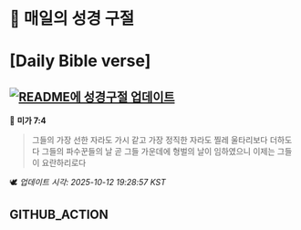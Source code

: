 # 🙏 매일의 성경 구절
# [Daily Bible verse]
## [![README에 성경구절 업데이트](https://github.com/DONGSUKA/first_test/actions/workflows/update-readme-bible.yml/badge.svg)](https://github.com/DONGSUKA/first_test/actions/workflows/update-readme-bible.yml)
<!-- START_BIBLE_VERSE -->
📖 **미가 7:4**
> 그들의 가장 선한 자라도 가시 같고 가장 정직한 자라도 찔레 울타리보다 더하도다 그들의 파수꾼들의 날 곧 그들 가운데에 형벌의 날이 임하였으니 이제는 그들이 요란하리로다

🕊️ _업데이트 시각: 2025-10-12 19:28:57 KST_
  <!-- END_BIBLE_VERSE -->
## GITHUB_ACTION
